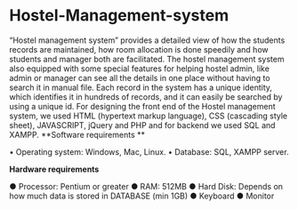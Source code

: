 # Hostel-Management-system
“Hostel management system” provides a detailed view of how the students records are maintained, how room allocation is done speedily and how students and manager both are facilitated. The hostel management system also equipped with some special features for helping hostel admin, like admin or manager can see all the details in one place without having to search it in manual file. Each record in the system has a unique identity, which identifies it in hundreds of records, and it can easily be searched by using a unique id. For designing the front end of the Hostel management system, we used HTML (hypertext markup language), CSS (cascading style sheet), JAVASCRIPT, jQuery and PHP and for backend we used SQL and XAMPP.
**Software requirements **

•	Operating system: Windows, Mac, Linux.
•	Database: SQL, XAMPP server.

**Hardware requirements**

●	Processor: Pentium or greater
●	RAM: 512MB
●	Hard Disk: Depends on how much data is stored in DATABASE (min 1GB)
●	Keyboard
●	Monitor
